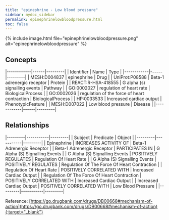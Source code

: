 ```yaml
---
title: "epinephrine - Low blood pressure"
sidebar: mydoc_sidebar
permalink: epinephrinelowbloodpressure.html
toc: false 
---
```


{% include image.html file="epinephrinelowbloodpressure.png" alt="epinephrinelowbloodpressure" %}

## Concepts

|------------|------|---------|
| Identifier | Name | Type    |
|------------|------|---------|
| MESH:D004837 | epinephrine | Drug |
| UniProt:P08588 | Beta-1 adrenergic receptor | Protein |
| REACT:R-HSA-418555﻿ | G alpha (s) signalling events | Pathway |
| GO:0002027 | regulation of heart rate | BiologicalProcess |
| GO:0002026 | regulation of the force of heart contraction | BiologicalProcess |
| HP:0033533 | Increased cardiac output | PhenotypicFeature |
| MESH:D007022 | Low blood pressure | Disease |
|------------|------|---------|

## Relationships

|---------|-----------|---------|
| Subject | Predicate | Object  |
|---------|-----------|---------|
| Epinephrine | INCREASES ACTIVITY OF | Beta-1 Adrenergic Receptor |
| Beta-1 Adrenergic Receptor | PARTICIPATES IN | G Alpha (S) Signalling Events |
| G Alpha (S) Signalling Events | POSITIVELY REGULATES | Regulation Of Heart Rate |
| G Alpha (S) Signalling Events | POSITIVELY REGULATES | Regulation Of The Force Of Heart Contraction |
| Regulation Of Heart Rate | POSITIVELY CORRELATED WITH | Increased Cardiac Output |
| Regulation Of The Force Of Heart Contraction | POSITIVELY CORRELATED WITH | Increased Cardiac Output |
| Increased Cardiac Output | POSITIVELY CORRELATED WITH | Low Blood Pressure |
|---------|-----------|---------|

Reference: [https://go.drugbank.com/drugs/DB00668#mechanism-of-action](https://go.drugbank.com/drugs/DB00668#mechanism-of-action){:target="_blank"}